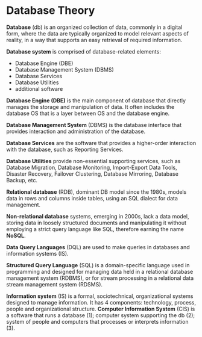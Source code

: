 # Database Theory

**Database** (db) is an organized collection of data, commonly in a digital form, where the data are typically organized to model relevant aspects of reality, in a way that supports an easy retrieval of required information.

**Database system** is comprised of database-related elements:
* Database Engine (DBE)
* Database Management System (DBMS)
* Database Services
* Database Utilities
* additional software

**Database Engine (DBE)** is the main component of database that directly manages the storage and manipulation of data. It often includes the database OS that is a layer between OS and the database engine.

**Database Management System** (DBMS) is the database interface that provides interaction and administration of the database.

**Database Services** are the software that provides a higher-order interaction with the database, such as Reporting Services.

**Database Utilities** provide non-essential supporting services, such as Database Migration, Database Monitoring, Import-Export Data Tools, Disaster Recovery, Failover Clustering, Database Mirroring, Database Backup, etc.



**Relational database** (RDB), dominant DB model since the 1980s, models data in rows and columns inside tables, using an SQL dialect for data management.

**Non-relational database** systems, emerging in 2000s, lack a data model, storing data in loosely structured documents and manipulating it without employing a strict query language like SQL, therefore earning the name **NoSQL**.

**Data Query Languages** (DQL) are used to make queries in databases and information systems (IS).

**Structured Query Language** (SQL) is a domain-specific language used in programming and designed for managing data held in a relational database management system (RDBMS), or for stream processing in a relational data stream management system (RDSMS).

**Information system** (IS) is a formal, sociotechnical, organizational systems designed to manage information. It has 4 components: technology, process, people and organizational structure. **Computer Information System** (CIS) is a software that runs a database (1); computer system supporting the db (2); system of people and computers that processes or interprets information (3).
